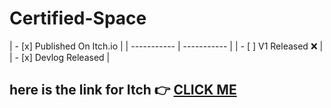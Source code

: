 # Certified-Space
| - [x] Published On Itch.io |
| ----------- | ----------- | 
| - [ ] V1 Released :x: |
| - [x] Devlog Released |

## here is the link for Itch :point_right: [CLICK ME](https://ayush-101.itch.io/certified-space)


